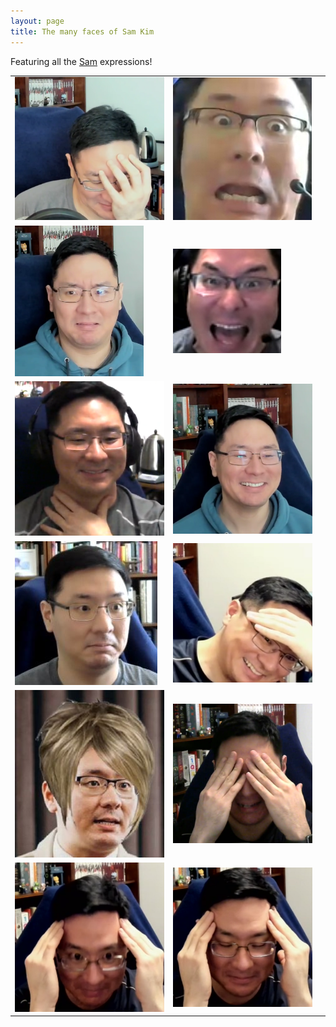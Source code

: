 ```yaml
---
layout: page
title: The many faces of Sam Kim
---
```


Featuring all the [Sam](mailto:skim18@twu.edu) expressions!

<table class="wide">
<tr>
  <td class="left">
    <a href="../pics/sam/sam-facepalm-1.png">
        <img src="../pics/sam/thumbnail/sam-facepalm-1-thumbnail.png" alt="Facepalm Sam" title="Facepalm Sam"/>
    </a>
  </td>
  <td class="right">
    <a href="../pics/sam/oh-no-sam.png">
        <img src="../pics/sam/thumbnail/oh-no-sam-thumbnail.jpg" alt="Oh No!" title="Oh No!"/>
    </a>
  </td>
</tr>
<tr>
  <td class="left">
    <a href="../pics/sam/thumbnail/eww-sam.png">
        <img src="../pics/sam/thumbnail/eww-sam.png" alt="Eww Sam" title="Eww Sam"/>
    </a>
  </td>
  <td class="right">
    <a href="../pics/sam/angry-sam.png">
        <img src="../pics/sam/thumbnail/angry-sam-thumbnail.jpg" alt="Angry Sam" title="Angry Sam"/>
    </a>
  </td>
  <td class="right">
  </td>
</tr>
<tr>
  <td class="left">
    <a href="../pics/sam/clutching-pearls.png">
        <img src="../pics/sam/thumbnail/clutching-pearls-thumbnail.png" alt="Clutching Pearls" title="Cluching Pearls"/>
    </a>
  </td>
  <td class="right">
    <a href="../pics/sam/happy-sam.png">
        <img src="../pics/sam/thumbnail/happy-sam-thumbnail.png" alt="Happy Sam!" title="Happy Sam!"/>
    </a>
  </td>
  <td class="right">
  </td>
</tr>
<tr>
  <td class="left">
    <a href="../pics/sam/wut-sam.jpg">
        <img src="../pics/sam/thumbnail/wut-sam-thumbnail.jpg" alt="Wut Sam" title="Wut Sam"/>
    </a>
  </td>
  <td class="right">
    <a href="../pics/sam/sam-facepalm-2.png">
        <img src="../pics/sam/thumbnail/sam-facepalm-2-thumbnail.png" alt="Sam Facepalm Laughing" title="Sam Facepalm Laughing"/>
    </a>
  </td>
</tr>
<tr>
  <td class="left">
    <a href="../pics/sam/karen-sam-source.jpg">
        <img src="../pics/sam/thumbnail/karen-sam.jpg" alt="Karen Sam" title="Karen Sam"/>
    </a>
  </td>
  <td class="right">
    <a href="../pics/sam/sam-eye-palm.png">
        <img src="../pics/sam/thumbnail/sam-eye-palm-thumbnail.png" alt="Sam Eye Facepalm" title="Sam Eye Facepalm"/>
    </a>
  </td>
</tr>
<tr>
  <td class="left">
    <a href="../pics/sam/sam-awoken.png">
        <img src="../pics/sam/thumbnail/sam-awoken-thumbnail.png" alt="Awoken Sam" title="Awoken Sam"/>
    </a>
  </td>
  <td class="right">
    <a href="../pics/sam/sam-zen.png">
        <img src="../pics/sam/thumbnail/sam-zen-thumbnail.png" alt="Zen Sam" title="Zen Sam"/>
    </a>
  </td>
</tr>
</table>
